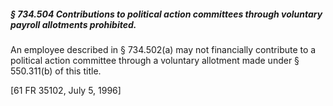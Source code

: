 ##### § 734.504 Contributions to political action committees through voluntary payroll allotments prohibited. #####

An employee described in § 734.502(a) may not financially contribute to a political action committee through a voluntary allotment made under § 550.311(b) of this title.

[61 FR 35102, July 5, 1996]